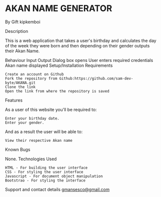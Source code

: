# AKAN NAME GENERATOR
By Gift kipkemboi

Description

This is a web application that takes a user's birthday and calculates the day of the week they were born and then depending on their gender outputs their Akan Name.

Behaviour 	Input 	Output
Dialog box opens 	User enters required credentials 	Akan name displayed
Setup/Installation Requirements

    Create an account on Github
    Fork the repository from Github:https://github.com/sam-dev-byte/AKANA.git
    Clone the link
    Open the link from where the repository is saved

Features

As a user of this website you'll be required to:

    Enter your birthday date.
    Enter your gender.

And as a result the user will be able to:

    View their respective Akan name

Known Bugs

None.
Technologies Used

    HTML - For building the user interface
    CSS - For styling the user interface
    Javascript - For document object manipulation
    Bootstrao - For styling the interface

Support and contact details
gmansesco@gmail.com
